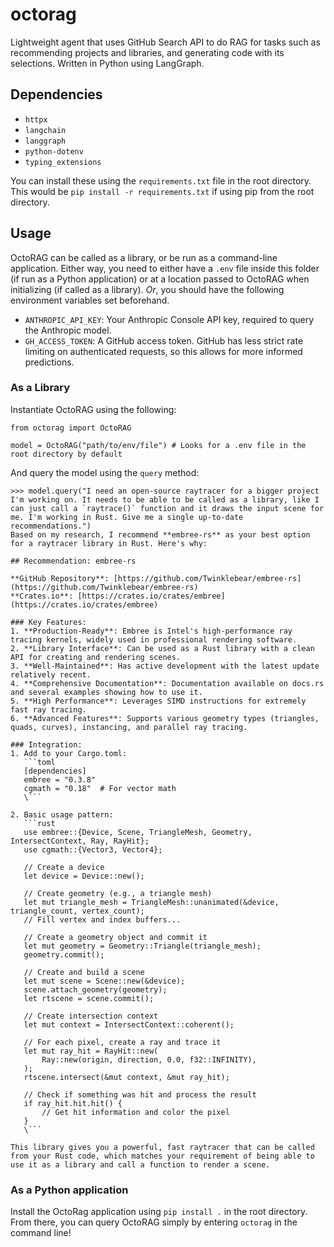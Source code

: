 # octorag
Lightweight agent that uses GitHub Search API to do RAG for tasks such as recommending projects and libraries, and generating code with its selections. Written in Python using LangGraph.

## Dependencies
- `httpx`
- `langchain`
- `langgraph`
- `python-dotenv`
- `typing_extensions`

You can install these using the `requirements.txt` file in the root directory. This would be `pip install -r requirements.txt` if using pip from the root directory.

## Usage
OctoRAG can be called as a library, or be run as a command-line application. Either way, you need to either have a `.env` file inside this folder (if run as a Python application) or at a location passed to OctoRAG when initializing (if called as a library). *Or*, you should have the following environment variables set beforehand. 
- `ANTHROPIC_API_KEY`: Your Anthropic Console API key, required to query the Anthropic model.
- `GH_ACCESS_TOKEN`: A GitHub access token. GitHub has less strict rate limiting on authenticated requests, so this allows for more informed predictions.

### As a Library
Instantiate OctoRAG using the following:
```
from octorag import OctoRAG

model = OctoRAG("path/to/env/file") # Looks for a .env file in the root directory by default
```

And query the model using the `query` method:

```
>>> model.query("I need an open-source raytracer for a bigger project I'm working on. It needs to be able to be called as a library, like I can just call a `raytrace()` function and it draws the input scene for me. I'm working in Rust. Give me a single up-to-date recommendations.")
Based on my research, I recommend **embree-rs** as your best option for a raytracer library in Rust. Here's why:

## Recommendation: embree-rs

**GitHub Repository**: [https://github.com/Twinklebear/embree-rs](https://github.com/Twinklebear/embree-rs)  
**Crates.io**: [https://crates.io/crates/embree](https://crates.io/crates/embree)

### Key Features:
1. **Production-Ready**: Embree is Intel's high-performance ray tracing kernels, widely used in professional rendering software.
2. **Library Interface**: Can be used as a Rust library with a clean API for creating and rendering scenes.
3. **Well-Maintained**: Has active development with the latest update relatively recent.
4. **Comprehensive Documentation**: Documentation available on docs.rs and several examples showing how to use it.
5. **High Performance**: Leverages SIMD instructions for extremely fast ray tracing.
6. **Advanced Features**: Supports various geometry types (triangles, quads, curves), instancing, and parallel ray tracing.

### Integration:
1. Add to your Cargo.toml:
   ```toml
   [dependencies]
   embree = "0.3.8"
   cgmath = "0.18"  # For vector math
   \```

2. Basic usage pattern:
   ```rust
   use embree::{Device, Scene, TriangleMesh, Geometry, IntersectContext, Ray, RayHit};
   use cgmath::{Vector3, Vector4};
   
   // Create a device
   let device = Device::new();
   
   // Create geometry (e.g., a triangle mesh)
   let mut triangle_mesh = TriangleMesh::unanimated(&device, triangle_count, vertex_count);
   // Fill vertex and index buffers...
   
   // Create a geometry object and commit it
   let mut geometry = Geometry::Triangle(triangle_mesh);
   geometry.commit();
   
   // Create and build a scene
   let mut scene = Scene::new(&device);
   scene.attach_geometry(geometry);
   let rtscene = scene.commit();
   
   // Create intersection context
   let mut context = IntersectContext::coherent();
   
   // For each pixel, create a ray and trace it
   let mut ray_hit = RayHit::new(
       Ray::new(origin, direction, 0.0, f32::INFINITY),
   );
   rtscene.intersect(&mut context, &mut ray_hit);
   
   // Check if something was hit and process the result
   if ray_hit.hit.hit() {
       // Get hit information and color the pixel
   }
   \```

This library gives you a powerful, fast raytracer that can be called from your Rust code, which matches your requirement of being able to use it as a library and call a function to render a scene.
```

### As a Python application
Install the OctoRag application using `pip install .` in the root directory. From there, you can query OctoRAG simply by entering `octorag` in the command line!